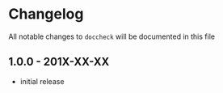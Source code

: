 # Changelog

All notable changes to `doccheck` will be documented in this file

## 1.0.0 - 201X-XX-XX

- initial release
